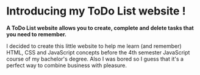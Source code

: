 # Introducing my ToDo List website !

**A ToDo List website allows you to create, complete and delete tasks that you
need to remember.**

I decided to create this little website to help me learn (and remember) HTML,
CSS and JavaScript concepts before the 4th semester JavaScript course of my
bachelor's degree. Also I was bored so I guess that it's a perfect way
to combine business with pleasure.
